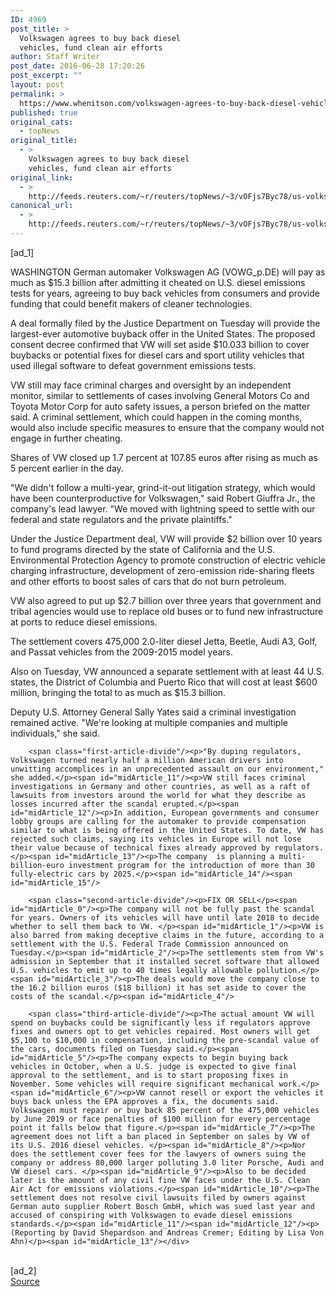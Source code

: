 ```yaml
---
ID: 4969
post_title: >
  Volkswagen agrees to buy back diesel
  vehicles, fund clean air efforts
author: Staff Writer
post_date: 2016-06-28 17:20:26
post_excerpt: ""
layout: post
permalink: >
  https://www.whenitson.com/volkswagen-agrees-to-buy-back-diesel-vehicles-fund-clean-air-efforts/
published: true
original_cats:
  - topNews
original_title:
  - >
    Volkswagen agrees to buy back diesel
    vehicles, fund clean air efforts
original_link:
  - >
    http://feeds.reuters.com/~r/reuters/topNews/~3/vOFjs7Byc78/us-volkswagen-emissions-settlement-idUSKCN0ZD2S5
canonical_url:
  - >
    http://feeds.reuters.com/~r/reuters/topNews/~3/vOFjs7Byc78/us-volkswagen-emissions-settlement-idUSKCN0ZD2S5
---
```

 [ad_1]
<br><div id="articleText">
<span id="midArticle_start"/>

<span id="midArticle_0"/><span class="focusParagraph" readability="5"><p><span class="articleLocation">WASHINGTON</span> German automaker Volkswagen AG (<span id="symbol_VOWG_p.DE_0">VOWG_p.DE</span>) will pay as much as $15.3 billion after admitting it cheated on U.S. diesel emissions tests for years, agreeing to buy back vehicles from consumers and provide funding that could benefit makers of cleaner technologies.</p></span><span id="midArticle_1"/><p>A deal formally filed by the Justice Department on Tuesday will provide the largest-ever automotive buyback offer in the United States. The proposed consent decree confirmed that VW will set aside $10.033 billion to cover buybacks or potential fixes for diesel cars and sport utility vehicles that used illegal software to defeat government emissions tests.</p><span id="midArticle_2"/><p>VW still may face criminal charges and oversight by an independent monitor, similar to settlements of cases involving General Motors Co and Toyota Motor Corp for auto safety issues, a person briefed on the matter said. A criminal settlement, which could happen in the coming months, would also include specific measures to ensure that the company would not engage in further cheating.</p><span id="midArticle_3"/><p>Shares of VW closed up 1.7 percent at 107.85 euros after rising as much as 5 percent earlier in the day. </p><span id="midArticle_4"/><p>"We didn't follow a multi-year, grind-it-out litigation strategy, which would have been counterproductive for Volkswagen," said Robert Giuffra Jr., the company's lead lawyer.  "We moved with lightning speed to settle with our federal and state regulators and the private plaintiffs."   </p><span id="midArticle_5"/><p>Under the Justice Department deal, VW will provide $2 billion over 10 years to fund programs directed by the state of California and the U.S. Environmental Protection Agency to promote construction of electric vehicle charging infrastructure, development of zero-emission ride-sharing fleets and other efforts to boost sales of cars that do not burn petroleum.</p><span id="midArticle_6"/><p>VW also agreed to put up $2.7 billion over three years that government and tribal agencies would use to replace old buses or to fund new infrastructure at ports to reduce diesel emissions.</p><span id="midArticle_7"/><p>The settlement covers 475,000 2.0-liter diesel Jetta, Beetle, Audi A3, Golf, and Passat vehicles from the 2009-2015 model years.</p><span id="midArticle_8"/><p>Also on Tuesday, VW announced a separate settlement with at least 44 U.S. states, the District of Columbia and Puerto Rico that will cost at least $600 million, bringing the total to as much as $15.3 billion.</p><span id="midArticle_9"/><p>Deputy U.S. Attorney General Sally Yates said a criminal investigation remained active. "We're looking at multiple companies and multiple individuals," she said.</p><span id="midArticle_10"/>
        
        <span class="first-article-divide"/><p>"By duping regulators, Volkswagen turned nearly half a million American drivers into unwitting accomplices in an unprecedented assault on our environment," she added.</p><span id="midArticle_11"/><p>VW still faces criminal investigations in Germany and other countries, as well as a raft of lawsuits from investors around the world for what they describe as losses incurred after the scandal erupted.</p><span id="midArticle_12"/><p>In addition, European governments and consumer lobby groups are calling for the automaker to provide compensation similar to what is being offered in the United States. To date, VW has rejected such claims, saying its vehicles in Europe will not lose their value because of technical fixes already approved by regulators.</p><span id="midArticle_13"/><p>The company  is planning a multi-billion-euro investment program for the introduction of more than 30 fully-electric cars by 2025.</p><span id="midArticle_14"/><span id="midArticle_15"/>
        
        <span class="second-article-divide"/><p>FIX OR SELL</p><span id="midArticle_0"/><p>The company will not be fully past the scandal for years. Owners of its vehicles will have until late 2018 to decide whether to sell them back to VW. </p><span id="midArticle_1"/><p>VW is also barred from making deceptive claims in the future, according to a settlement with the U.S. Federal Trade Commission announced on Tuesday.</p><span id="midArticle_2"/><p>The settlements stem from VW's admission in September that it installed secret software that allowed U.S. vehicles to emit up to 40 times legally allowable pollution.</p><span id="midArticle_3"/><p>The deals would move the company close to the 16.2 billion euros ($18 billion) it has set aside to cover the costs of the scandal.</p><span id="midArticle_4"/>
        
        <span class="third-article-divide"/><p>The actual amount VW will spend on buybacks could be significantly less if regulators approve fixes and owners opt to get vehicles repaired. Most owners will get $5,100 to $10,000 in compensation, including the pre-scandal value of the cars, documents filed on Tuesday said.</p><span id="midArticle_5"/><p>The company expects to begin buying back vehicles in October, when a U.S. judge is expected to give final approval to the settlement, and is to start proposing fixes in November. Some vehicles will require significant mechanical work.</p><span id="midArticle_6"/><p>VW cannot resell or export the vehicles it buys back unless the EPA approves a fix, the documents said. Volkswagen must repair or buy back 85 percent of the 475,000 vehicles by June 2019 or face penalties of $100 million for every percentage point it falls below that figure.</p><span id="midArticle_7"/><p>The agreement does not lift a ban placed in September on sales by VW of its U.S. 2016 diesel vehicles. </p><span id="midArticle_8"/><p>Nor does the settlement cover fees for the lawyers of owners suing the company or address 80,000 larger polluting 3.0 liter Porsche, Audi and VW diesel cars. </p><span id="midArticle_9"/><p>Also to be decided later is the amount of any civil fine VW faces under the U.S. Clean Air Act for emissions violations.</p><span id="midArticle_10"/><p>The settlement does not resolve civil lawsuits filed by owners against German auto supplier Robert Bosch GmbH, which was sued last year and accused of conspiring with Volkswagen to evade diesel emissions standards.</p><span id="midArticle_11"/><span id="midArticle_12"/><p> (Reporting by David Shepardson and Andreas Cremer; Editing by Lisa Von Ahn)</p><span id="midArticle_13"/></div>
<br>[ad_2]
<br><a href="http://feeds.reuters.com/~r/reuters/topNews/~3/vOFjs7Byc78/us-volkswagen-emissions-settlement-idUSKCN0ZD2S5">Source </a>